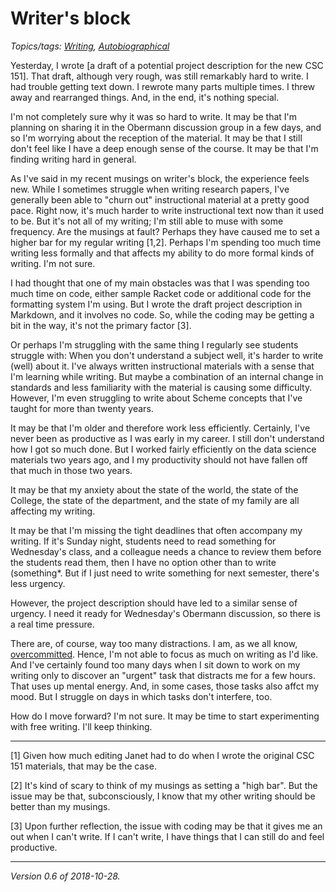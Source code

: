 Writer's block
==============

*Topics/tags: [Writing](index-on-writing), [Autobiographical](index-autobiograpical)*

Yesterday, I wrote [a draft of a potential project description for the
new CSC 151].  That draft, although very rough, was still remarkably
hard to write.  I had trouble getting text down.  I rewrote many parts
multiple times.  I threw away and rearranged things.  And, in the end,
it's nothing special.

I'm not completely sure why it was so hard to write.  It may be that I'm
planning on sharing it in the Obermann discussion group in a few days,
and so I'm worrying about the reception of the material.  It may be
that I still don't feel like I have a deep enough sense of the course.
It may be that I'm finding writing hard in general.

As I've said in my recent musings on writer's block, the experience feels
new.  While I sometimes struggle when writing research papers, I've generally
been able to "churn out" instructional material at a pretty good pace.
Right now, it's much harder to write instructional text now than it
used to be.  But it's not all of my writing; I'm still able to muse with
some frequency.  Are the musings at fault?  Perhaps they have caused me
to set a higher bar for my regular writing [1,2].  Perhaps I'm spending
too much time writing less formally and that affects my ability to do
more formal kinds of writing.  I'm not sure.

I had thought that one of my main obstacles was that I was spending too
much time on code, either sample Racket code or additional code for the
formatting system I'm using.  But I wrote the draft project description in
Markdown, and it involves no code.  So, while the coding may be getting
a bit in the way, it's not the primary factor [3].

Or perhaps I'm struggling with the same thing I regularly see students
struggle with: When you don't understand a subject well, it's harder to
write (well) about it.  I've always written instructional materials with
a sense that I'm learning while writing.  But maybe a combination of an
internal change in standards and less familiarity with the material is
causing some difficulty.  However, I'm even struggling to write about
Scheme concepts that I've taught for more than twenty years.

It may be that I'm older and therefore work less efficiently.  Certainly,
I've never been as productive as I was early in my career.  I still don't
understand how I got so much done.  But I worked fairly efficiently on
the data science materials two years ago, and I my productivity should
not have fallen off that much in those two years.

It may be that my anxiety about the state of the world, the state of
the College, the state of the department, and the state of my family
are all affecting my writing.

It may be that I'm missing the tight deadlines that often accompany my
writing.  If it's Sunday night, students need to read something for
Wednesday's class, and a colleague needs a chance to review them before
the students read them, then I have no option other than to write 
(something*.  But if I just need to write something for next semester,
there's less urgency.  

However, the project description should have led to a similar sense
of urgency.  I need it ready for Wednesday's Obermann discussion, so
there is a real time pressure.

There are, of course, way too many distractions.  I am, as we all know,
[overcommitted](index-overcommitment).  Hence, I'm not able to focus as
much on writing as I'd like.  And I've certainly found too many days when
I sit down to work on my writing only to discover an "urgent" task that
distracts me for a few hours.  That uses up mental energy.  And, in some
cases, those tasks also affct my mood.  But I struggle on days in which
tasks don't interfere, too.

How do I move forward?  I'm not sure.  It may be time to start
experimenting with free writing.  I'll keep thinking.

---

[1] Given how much editing Janet had to do when I wrote the original
CSC 151 materials, that may be the case.

[2] It's kind of scary to think of my musings as setting a "high bar".
But the issue may be that, subconsciously, I know that my other writing
should be better than my musings.

[3] Upon further reflection, the issue with coding may be that it gives
me an out when I can't write.  If I can't write, I have things that I can
still do and feel productive.

---

*Version 0.6 of 2018-10-28.*
